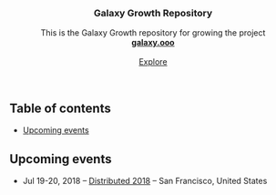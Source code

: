<p align="center">
  <br/>

  <h3 align="center">Galaxy Growth Repository</h3>

  <p align="center">
    This is the Galaxy Growth repository for growing the project
    <br/>
    <a href="http://galaxy.ooo"><strong>galaxy.ooo</strong></a>
    <br/>
    <br/>
    <a href="https://github.com/galaxypi/">Explore</a>
  </p>
</p>

<br/>

## Table of contents

- [Upcoming events](#upcoming-events)

## Upcoming events
- Jul 19-20, 2018 – [Distributed 2018](https://2018.distributed.com/) – San Francisco, United States